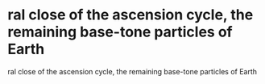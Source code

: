 # ral close of the ascension cycle, the remaining base-tone particles of Earth

ral close of the ascension cycle, the remaining base-tone particles of Earth